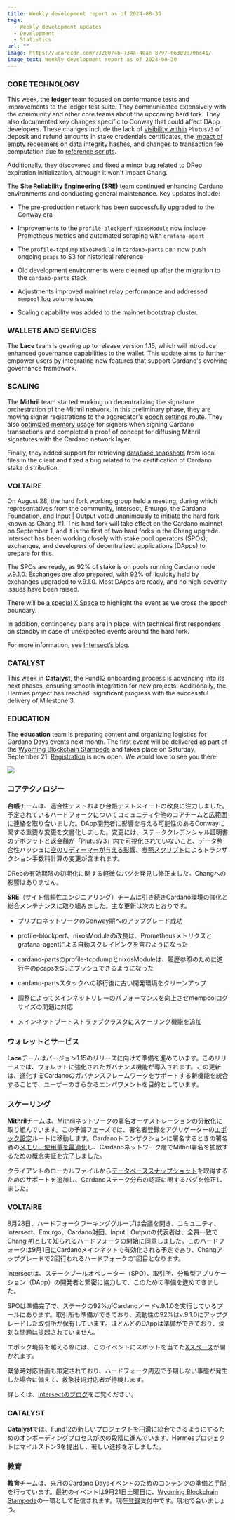 ```yaml
---
title: Weekly development report as of 2024-08-30
tags:
  - Weekly development updates
  - Development
  - Statistics
url: ""
image: https://ucarecdn.com/7328074b-734a-40ae-8797-06309e70bc41/
image_text: Weekly development report as of 2024-08-30
---
```


### CORE TECHNOLOGY

This week, the **ledger** team focused on conformance tests and improvements to the ledger test suite. They communicated extensively with the community and other core teams about the upcoming hard fork. They also documented key changes specific to Conway that could affect DApp developers. These changes include the lack of [visibility within](https://github.com/IntersectMBO/cardano-ledger/issues/4571) `PlutusV3` of deposit and refund amounts in stake credentials certificates, the [impact of empty redeemers](https://github.com/IntersectMBO/cardano-ledger/pull/4554) on data integrity hashes, and changes to transaction fee computation due to [reference scripts](https://github.com/IntersectMBO/cardano-ledger/blob/master/docs/adr/2024-08-14_009-refscripts-fee-change.md).

Additionally, they discovered and fixed a minor bug related to DRep expiration initialization, although it won't impact Chang.

  
The **Site Reliability Engineering (SRE)** team continued enhancing Cardano environments and conducting general maintenance. Key updates include:

*   The pre-production network has been successfully upgraded to the Conway era
    
*   Improvements to the `profile-blockperf` `nixosModule` now include Prometheus metrics and automated scraping with `grafana-agent`
    
*   The `profile-tcpdump` `nixosModule` in `cardano-parts` can now push ongoing `pcaps` to S3 for historical reference
    
*   Old development environments were cleaned up after the migration to the `cardano-parts` stack
    
*   Adjustments improved mainnet relay performance and addressed `mempool` log volume issues
    
*   Scaling capability was added to the mainnet bootstrap cluster.
    

### WALLETS AND SERVICES

The **Lace** team is gearing up to release version 1.15, which will introduce enhanced governance capabilities to the wallet. This update aims to further empower users by integrating new features that support Cardano's evolving governance framework.

### SCALING

The **Mithril** team started working on decentralizing the signature orchestration of the Mithril network. In this preliminary phase, they are moving signer registrations to the aggregator's [epoch settings](https://github.com/input-output-hk/mithril/issues/1897) route. They also [optimized memory usage](https://github.com/input-output-hk/mithril/issues/1903) for signers when signing Cardano transactions and completed a proof of concept for diffusing Mithril signatures with the Cardano network layer.

Finally, they added support for retrieving [database snapshots](https://github.com/input-output-hk/mithril/pull/1885) from local files in the client and fixed a bug related to the certification of Cardano stake distribution.

### VOLTAIRE

On August 28, the hard fork working group held a meeting, during which representatives from the community, Intersect, Emurgo, the Cardano Foundation, and Input | Output voted unanimously to initiate the hard fork known as Chang #1. This hard fork will take effect on the Cardano mainnet on September 1, and it is the first of two hard forks in the Chang upgrade. Intersect has been working closely with stake pool operators (SPOs), exchanges, and developers of decentralized applications (DApps) to prepare for this.

The SPOs are ready, as 92% of stake is on pools running Cardano node v.9.1.0. Exchanges are also prepared, with 92% of liquidity held by exchanges upgraded to v.9.1.0. Most DApps are ready, and no high-severity issues have been raised.

There will be [a special X Space](https://x.com/i/spaces/1gqGvNPloAeGB) to highlight the event as we cross the epoch boundary.

In addition, contingency plans are in place, with technical first responders on standby in case of unexpected events around the hard fork.

For more information, see [Intersect’s blog](https://www.intersectmbo.org/news/the-chang-upgrade-1-date-confirmed).

### CATALYST

This week in **Catalyst**, the Fund12 onboarding process is advancing into its next phases, ensuring smooth integration for new projects. Additionally, the Hermes project has reached  significant progress with the successful delivery of Milestone 3.

### EDUCATION

The **education** team is preparing content and organizing logistics for Cardano Days events next month. The first event will be delivered as part of the [Wyoming Blockchain Stampede](https://www.uwyo.edu/acct-fin/cbdi/stampede/) and takes place on Saturday, September 21. [Registration](https://uwyo.sjc1.qualtrics.com/jfe/form/SV_4Gu3YKHydsD8aSW) is now open. We would love to see you there!

![](https://ucarecdn.com/57414675-c6cd-44c9-a306-6e78d2301b69/-/preview/-/format/auto/-/quality/smart/)

### コアテクノロジー

**台帳**チームは、適合性テストおよび台帳テストスイートの改良に注力しました。予定されているハードフォークについてコミュニティや他のコアチームと広範囲に連絡を取り合いました。DApp開発者に影響を与える可能性のあるConwayに関する重要な変更を文書化しました。変更には、ステーククレデンシャル証明書のデポジットと返金額が「[PlutusV3」内で可視化](https://github.com/IntersectMBO/cardano-ledger/issues/4571)されていないこと、データ整合性ハッシュに[空のリディーマーが与える影響](https://github.com/IntersectMBO/cardano-ledger/pull/4554)、[参照スクリプト](https://github.com/IntersectMBO/cardano-ledger/blob/master/docs/adr/2024-08-14_009-refscripts-fee-change.md)によるトランザクション手数料計算の変更が含まれます。

DRepの有効期限の初期化に関する軽微なバグを発見し修正ました。Changへの影響はありません。

  
**SRE**（サイト信頼性エンジニアリング）チームは引き続きCardano環境の強化と総合メンテナンスに取り組みました。主な更新は次のとおりです。

*   プリプロネットワークのConway期へのアップグレード成功
    
*   profile-blockperf、nixosModuleの改良は、Prometheusメトリクスとgrafana-agentによる自動スクレイピングを含むようになった
    
*   cardano-partsのprofile-tcpdumpとnixosModuleは、履歴参照のために進行中のpcapsをS3にプッシュできるようになった
    
*   cardano-partsスタックへの移行後に古い開発環境をクリーンアップ
    
*   調整によってメインネットリレーのパフォーマンスを向上させmempoolログサイズの問題に対応
    
*   メインネットブートストラップクラスタにスケーリング機能を追加
    

### ウォレットとサービス

**Lace**チームはバージョン1.15のリリースに向けて準備を進めています。このリリースでは、ウォレットに強化されたガバナンス機能が導入されます。この更新は、進化するCardanoのガバナンスフレームワークをサポートする新機能を統合することで、ユーザーのさらなるエンパワメントを目的としています。

### スケーリング

**Mithril**チームは、Mithrilネットワークの署名オーケストレーションの分散化に取り組んでいます。この予備フェーズでは、署名者登録をアグリゲーターの[エポック設定](https://github.com/input-output-hk/mithril/issues/1897)ルートに移動します。Cardanoトランザクションに署名するときの署名者の[メモリー使用量を最適化](https://github.com/input-output-hk/mithril/issues/1903)し、Cardanoネットワーク層でMithril署名を拡散するための概念実証を完了しました。

クライアントのローカルファイルから[データベーススナップショット](https://github.com/input-output-hk/mithril/pull/1885)を取得するためのサポートを追加し、Cardanoステーク分布の認証に関するバグを修正しました。

### VOLTAIRE

8月28日、ハードフォークワーキンググループは会議を開き、コミュニティ、Intersect、Emurgo、Cardano財団、Input | Outputの代表者は、全員一致でChang #1として知られるハードフォークの開始に同意しました。このハードフォークは9月1日にCardanoメインネットで有効化される予定であり、Changアップグレードで2回行われるハードフォークの1回目となります。 

Intersectは、ステークプールオペレーター（SPO）、取引所、分散型アプリケーション（DApp）の開発者と緊密に協力して、このための準備を進めてきました。

SPOは準備完了で、ステークの92%がCardanoノードv.9.1.0を実行しているプールにあります。取引所も準備ができており、流動性の92%はv.9.1.0にアップグレードした取引所が保有しています。ほとんどのDAppは準備ができており、深刻な問題は提起されていません。

エポック境界を越える際には、このイベントにスポットを当てた[Xスペース](https://x.com/i/spaces/1gqGvNPloAeGB)が開かれます。

緊急時対応計画も策定されており、ハードフォーク周辺で予期しない事態が発生した場合に備えて、救急技術対応者が待機します。

詳しくは、[Intersectのブログ](https://www.intersectmbo.org/news/the-chang-upgrade-1-date-confirmed)をご覧ください。

### CATALYST

**Catalyst**では、Fund12の新しいプロジェクトを円滑に統合できるようにするためのオンボーディングプロセスが次の段階に進んでいます。Hermesプロジェクトはマイルストン3を提出し、著しい進捗を示しました。

### 教育

**教育**チームは、来月のCardano Daysイベントのためのコンテンツの準備と手配を行っています。最初のイベントは9月21日土曜日に、[Wyoming Blockchain Stampede](https://www.uwyo.edu/acct-fin/cbdi/stampede/)の一環として配信されます。現在[登録](https://uwyo.sjc1.qualtrics.com/jfe/form/SV_4Gu3YKHydsD8aSW)受付中です。現地で会いましょう。

